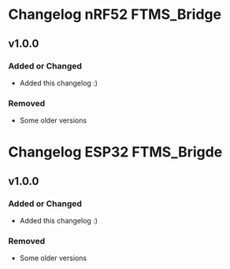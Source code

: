 # Changelog nRF52 FTMS_Bridge

## v1.0.0

### Added or Changed
- Added this changelog :)

### Removed
- Some older versions

# Changelog ESP32 FTMS_Brigde

## v1.0.0

### Added or Changed
- Added this changelog :)

### Removed
- Some older versions
